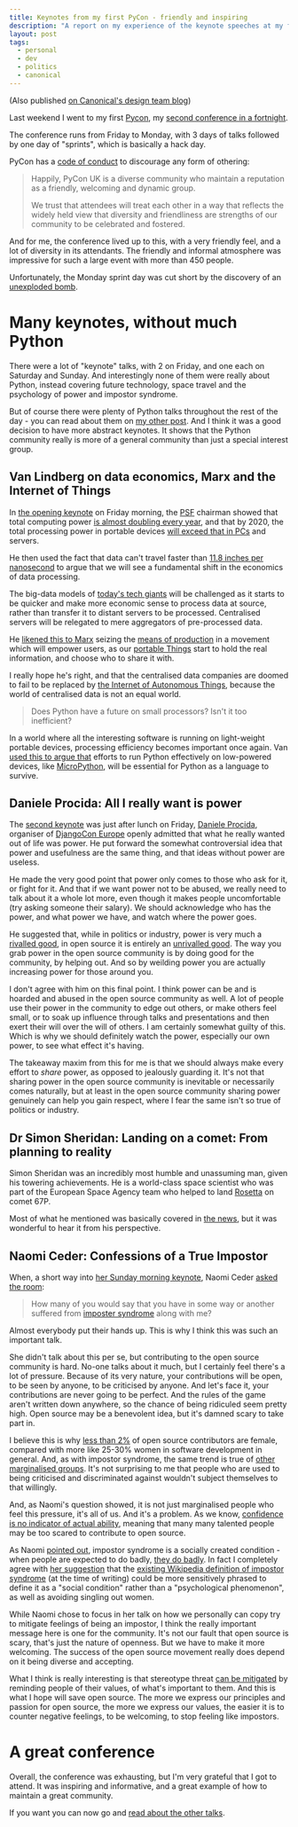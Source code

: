 ```yaml
---
title: Keynotes from my first PyCon - friendly and inspiring
description: "A report on my experience of the keynote speeches at my first PyCon."
layout: post
tags:
  - personal
  - dev
  - politics
  - canonical
---
```


(Also published [on Canonical's design team blog][75548106])

Last weekend I went to my first [Pycon][0783455a], my [second conference
in a fortnight][simone-dconstruct].

The conference runs from
Friday to Monday, with 3 days of talks followed by one day of "sprints", which
is basically a hack day.

PyCon has a [code of conduct][37f3ad11] to discourage any form of othering:

> Happily, PyCon UK is a diverse community who maintain a reputation as a
> friendly, welcoming and dynamic group.
>
> We trust that attendees will treat each other in a way that reflects the
> widely held view that diversity and friendliness are strengths of our
> community to be celebrated and fostered.

And for me, the conference lived up to this, with a very friendly feel, and
a lot of diversity in its attendants. The friendly and informal atmosphere was
impressive for such a large event with more than 450 people.

Unfortunately, the Monday sprint day was cut short by the discovery of an
[unexploded bomb][500907c3].

# Many keynotes, without much Python

There were a lot of "keynote" talks, with 2 on Friday, and one each on
Saturday and Sunday. And interestingly none of them were really about Python,
instead covering future technology, space travel and the psychology of power
and impostor syndrome.

But of course there were plenty of Python talks throughout the rest of the day -
you can read about them on [my other post][0c34ba81].
And I think it was a good decision to have more abstract keynotes. It shows that
the Python community really is more of a general community than just a special
interest group.

## Van Lindberg on data economics, Marx and the Internet of Things

In [the opening keynote][1b264317] on Friday morning, the [PSF][3ac3cacb]
chairman showed that total computing power
[is almost doubling every year][3acd7e47], and that by 2020, the total
processing power in portable devices [will exceed that in PCs][05e278ba] and
servers.

He then used the fact that data can't travel faster than
[11.8 inches per nanosecond][a3bceee7] to argue that we will see a fundamental
shift in the economics of data processing.

The big-data models of [today's tech giants][838bc580] will be challenged as it
starts to be quicker and make more economic sense to process data at source,
rather than transfer it to distant servers to be processed. Centralised servers
will be relegated to mere aggregators of pre-processed data.

He [likened this to Marx][f25f3168] seizing the [means of production][7c154126]
in a movement which will empower users, as our [portable Things][3af17b2f]
start to hold the real information, and choose who to share it with.

I really hope he's right, and that the centralised data companies are
doomed to fail to be replaced by [the Internet of Autonomous Things][1aadf26b],
because the world of centralised data is not an equal world.

> Does Python have a future on small processors? Isn't it too inefficient?

In a world where all the interesting software is running on light-weight
portable devices, processing efficiency becomes important once again. Van
[used this to argue that][0c6a8560] efforts to run Python effectively on
low-powered devices, like [MicroPython][e97dbb7c], will be essential for Python
as a language to survive.

## Daniele Procida: All I really want is power

The [second keynote][bfaf6e80] was just after lunch on Friday,
[Daniele Procida][f81da4dc], organiser of [DjangoCon Europe][0e123baa] openly
admitted that what he really wanted out of life was power. He put
forward the somewhat controversial idea that power and usefulness are the same
thing, and that ideas without power are useless.

He made the very good point that power only comes to those who ask for it, or
fight for it. And that if we want power not to be abused, we really need to
talk about it a whole lot more, even though it makes people uncomfortable
(try asking someone their salary).
We should acknowledge who has the power, and what power we have, and watch
where the power goes.

He suggested that, while in politics or industry, power is very much a
[rivalled good][55917ec2], in open source it is entirely an
[unrivalled good][e96ba3ee]. The way you grab power in the open source
community is by doing good for the community, by helping out. And so by
weilding power you are actually increasing power for those around you.

I don't agree with him on this final point. I think power can be and is hoarded
and abused in the open source community as well. A lot of people use their power
in the community to edge out others, or make others feel small, or to
soak up influence through talks and presentations and then exert their will
over the will of others. I am certainly somewhat guilty of this. Which is why
we should definitely watch the power, especially our own power, to see what
effect it's having.

The takeaway maxim from this for me is that we should always make every effort
to *share* power, as opposed to jealously guarding it. It's not that sharing
power in the open source community is inevitable or necessarily comes naturally,
but at least in the open source community sharing power genuinely can help you
gain respect, where I fear the same isn't so true of politics or industry.

## Dr Simon Sheridan: Landing on a comet: From planning to reality

Simon Sheridan was an incredibly most humble and unassuming man, given his
towering achievements. He is a world-class space scientist who was part of the
European Space Agency team who helped to land [Rosetta][8af8bc3a] on comet 67P.

Most of what he mentioned was basically covered in [the news][f101f1bd], but it
was wonderful to hear it from his perspective.

## Naomi Ceder: Confessions of a True Impostor

When, a short way into [her Sunday morning keynote][9c9e9a3e],
Naomi Ceder [asked the room][92ee7b0b]:

> How many of you would say that you have in some way or another suffered from
> [imposter syndrome][1594e6aa] along with me?

Almost everybody put their hands up. This is why I think this was such an
important talk.

She didn't talk about this per se, but contributing to the open source community
is hard. No-one talks about it much, but I certainly feel there's a lot of
pressure. Because of its very nature, your contributions will be open, to be
seen by anyone, to be criticised by anyone. And let's face it, your
contributions are never going to be perfect. And the rules of the game aren't
written down anywhere, so the chance of being ridiculed seem pretty high. Open
source may be a benevolent idea, but it's damned scary to take part in.

I believe this is why [less than 2%][9568e5c5] of open source contributors are
female, compared with more like 25-30% women in software development in general.
And, as with impostor syndrome, the same trend is true
of [other marginalised groups][cadc7563].
It's not surprising to me that people who are
used to being criticised and discriminated against wouldn't subject
themselves to that willingly.

And, as Naomi's question showed, it is not just marginalised people who
feel this pressure, it's all of us. And it's a problem. As we know,
[confidence is no indicator of actual ability][4b195f87], meaning that many
many talented people may be too scared to contribute to open source.

As Naomi [pointed out][b9f66008], impostor syndrome is a socially created
condition - when people are expected to do badly, [they do badly][aa1d1a6a].
In fact I completely agree with [her suggestion][b2404f29] that the
[existing Wikipedia definition of impostor syndrome][9b221b02] (at the time
of writing) could be more sensitively phrased to define it as a
"social condition" rather than a "psychological phenomenon", as well as
avoiding singling out women.

While Naomi chose to focus in her talk on how we personally can copy try
to mitigate feelings of being an impostor, I think the really important message
here is one for the community. It's not our fault that open source is scary,
that's just the nature of openness. But we have to make it more welcoming.
The success of the open source movement really does depend on it being
diverse and accepting.

What I think is really interesting is that stereotype threat
[can be mitigated][1abc06b5] by reminding people of their values, of what's
important to them. And this is what I hope will save open source. The more we
express our principles and passion for open source, the more we express our
values, the easier it is to counter negative feelings, to be welcoming,
to stop feeling like impostors.

# A great conference

Overall, the conference was exhausting, but I'm very grateful that I got to
attend. It was inspiring and informative, and a great example of how to
maintain a great community.

If you want you can now go and [read about the other talks][0c34ba81].

  [aa1d1a6a]: https://en.wikipedia.org/wiki/Stereotype_threat "Wikipedia: Steriotype threat"
  [1594e6aa]: https://en.wikipedia.org/wiki/Impostor_syndrome "Wikipedia: Imposter syndrome"
  [f25f3168]: https://youtu.be/Kj3z4ehMxqY?t=33m35s "Returning to Marx"
  [e97dbb7c]: https://micropython.org/ "MicroPython: Python for microcontrollers"
  [3af17b2f]: https://en.wikipedia.org/wiki/Internet_of_Things "Wikipedia: Internet of Things"
  [0c6a8560]: https://youtu.be/Kj3z4ehMxqY?t=32m40s "Importance of Micropython"
  [3acd7e47]: https://youtu.be/Kj3z4ehMxqY?t=13m38s "Manufactured Computer Power"
  [05e278ba]: https://youtu.be/Kj3z4ehMxqY?t=15m51s "Extrapolated PC power"
  [3ac3cacb]: https://www.python.org/psf/ "Python Software Foundation"
  [1aadf26b]: http://www.locusmag.com/Perspectives/2015/09/cory-doctorow-what-if-people-were-sensors-not-things-to-be-sensed/ "Cory Doctorow: What if people were sensors, not things to be sensed?"
  [0783455a]: http://www.pyconuk.org/schedule/flat/ "PyCon UK 2015 schedule"
  [37f3ad11]: http://www.pyconuk.org/codeofconduct/ "PyCon UK code of conduct"
  [simone-dconstruct]: https://robinwinslow.uk/2015/09/12/simone-dconstruct-ramble/ "My blog about Nina Simone and dConstruct"
  [838bc580]: http://www.wired.com/2010/11/facebook-google-showdown/ "The big data battle"
  [a3bceee7]: https://www.youtube.com/watch?v=JEpsKnWZrJ8 "Admiral Grace Hopper: Nanonsecond"
  [1b264317]: https://www.youtube.com/watch?v=Kj3z4ehMxqY "PYCON UK 2015: Keynote, Van Lindberg, PSF Chair"
  [7c154126]: https://en.wikipedia.org/wiki/Means_of_production "Wikipedia: Means of production"
  [0e123baa]: http://2015.djangocon.eu/ "DjangoCon Europe 2015"
  [f81da4dc]: https://twitter.com/evildmp "@evildmp: Daniele Procida on Twitter"
  [bfaf6e80]: https://www.youtube.com/watch?v=kntVob0GhyE "Daniele Procida: All I really want is power"
  [55917ec2]: https://en.wikipedia.org/wiki/Rivalry_(economics) "Wikipedia: Rivalry (economics)"
  [e96ba3ee]: https://en.wikipedia.org/wiki/Public_good "Wikipedia: Public good"
  [8af8bc3a]: http://www.esa.int/Our_Activities/Space_Science/Rosetta "ESA: Rosetta"
  [f101f1bd]: https://news.google.com/news/section?q=rosetta "Google news: Rosetta"
  [500907c3]: http://www.coventrytelegraph.net/news/coventry-news/video-pictures-huge-world-war-10118277 "Huge world war 2 bomb in Coventry"
  [9568e5c5]: http://www.flosspols.org/deliverables/FLOSSPOLS-D16-Gender_Integrated_Report_of_Findings.pdf "FLOSSPOLS: Gender: Integrated Report of Findings"
  [cadc7563]: http://thevarguy.com/open-source-application-software-companies/072015/where-are-women-and-minority-open-source-programmers "Where are the women and minority open source programmers?"
  [9c9e9a3e]: https://www.youtube.com/watch?v=4KErxatqBcs "PYCON UK 2015: Keynote: Confessions of a True Impostor"
  [92ee7b0b]: https://youtu.be/4KErxatqBcs?t=5m40s "How many of you are imposters?"
  [4b195f87]: https://en.wikipedia.org/wiki/Dunning%E2%80%93Kruger_effect "Wikipedia: Dunning Kruger effect"
  [b9f66008]: https://youtu.be/4KErxatqBcs?t=24m07s "Steriotype threat"
  [9b221b02]: https://en.wikipedia.org/w/index.php?title=Impostor_syndrome&oldid=681534618 "Wikipedia: Imposter syndrome (at 23:00 BST, 2015-09-24)"
  [b2404f29]: https://youtu.be/4KErxatqBcs?t=14m40s "Let's go back to the Wikipedia definition"
  [1abc06b5]: https://en.wikipedia.org/wiki/Stereotype_threat#Mitigation "Wikipedia: Stereotype threat - mitigation"
  [0c34ba81]: /2015/09/29/pycon-python-learnings/ "Python learnings from PyCon"
  [75548106]: http://design.canonical.com/2015/10/keynotes-from-my-first-pycon-friendly-and-inspiring/ "design.canonical.com: Keynotes from my first PyCon – friendly and inspiring"
